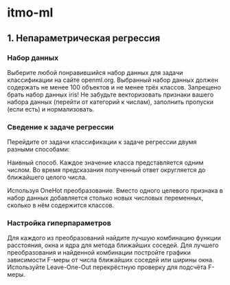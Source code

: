 # itmo-ml

## 1. Непараметрическая регрессия

### Набор данных

Выберите любой понравившийся набор данных для задачи классификации на сайте  openml.org. Выбранный набор данных должен содержать не менее 100 объектов и не менее трёх классов. Запрещено брать набор данных iris! Не забудьте векторизовать признаки вашего набора данных (перейти от категорий к числам), заполнить пропуски (если есть) и нормализовать.

### Сведение к задаче регрессии
Перейдите от задачи классификации к задаче регрессии двумя разными способами:

Наивный способ. Каждое значение класса представляется одним числом. Во время предсказания полученный ответ округляется до ближайшего целого числа.

Используя OneHot преобразование. Вместо одного целевого признака в набор данных добавляется столько новых числовых переменных, сколько в нём содержится классов.

### Настройка гиперпараметров
Для каждого из преобразований найдите лучшую комбинацию функции расстояния, окна и ядра для метода ближайших соседей. Для лучшего преобразования и найденной комбинации постройте графики зависимости F-меры от числа ближайших соседей или ширины окна. Используйте Leave-One-Out перекрёстную проверку для подсчёта F-меры.

